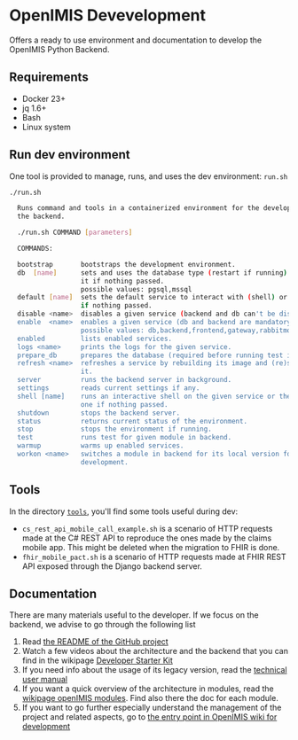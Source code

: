 # OpenIMIS Devevelopment

Offers a ready to use environment and documentation to develop the OpenIMIS
Python Backend.

## Requirements

* Docker 23+
* jq 1.6+
* Bash
* Linux system

## Run dev environment

One tool is provided to manage, runs, and uses the dev environment: `run.sh`

```bash
./run.sh                                                                                                                                                          

  Runs command and tools in a containerized environment for the development of
  the backend.

  ./run.sh COMMAND [parameters]

  COMMANDS:

  bootstrap       bootstraps the development environment.
  db  [name]      sets and uses the database type (restart if running) or gets
                  it if nothing passed.
                  possible values: pgsql,mssql
  default [name]  sets the default service to interact with (shell) or gets it
                  if nothing passed.
  disable <name>  disables a given service (backend and db can't be disabled).
  enable  <name>  enables a given service (db and backend are mandatory).
                  possible values: db,backend,frontend,gateway,rabbitmq,restapi,worker
  enabled         lists enabled services.
  logs <name>     prints the logs for the given service.
  prepare_db      prepares the database (required before running test in backend)
  refresh <name>  refreshes a service by rebuilding its image and (re)starting
                  it.
  server          runs the backend server in background.
  settings        reads current settings if any.
  shell [name]    runs an interactive shell on the given service or the default
                  one if nothing passed.
  shutdown        stops the backend server.
  status          returns current status of the environment.
  stop            stops the environment if running.
  test            runs test for given module in backend.
  warmup          warms up enabled services.
  workon <name>   switches a module in backend for its local version for
                  development.
```

## Tools

In the directory [`tools`](tools/), you'll find some tools useful during dev:

* `cs_rest_api_mobile_call_example.sh` is a scenario of HTTP requests made at
  the C# REST API to reproduce the ones made by the claims mobile app. This
  might be deleted when the migration to FHIR is done.
* `fhir_mobile_pact.sh` is a scenario of HTTP requests made at FHIR REST API
  exposed through the Django backend server.

## Documentation

There are many materials useful to the developer. If we focus on the backend,
we advise to go through the following list

1. Read [the README of the GitHub project](https://github.com/openimis/openimis-be_py#openimis-backend-reference-implementation--windows-docker)
2. Watch a few videos about the architecture and the backend that you can find in the wikipage [Developer Starter Kit](https://openimis.atlassian.net/wiki/spaces/OP/pages/1277493249/Developer+Starter+Kit)
3. If you need info about the usage of its legacy version, read the [technical user manual](https://docs.openimis.org/en/latest/)
4. If you want a quick overview of the architecture in modules, read the [wikipage openIMIS modules](https://openimis.atlassian.net/wiki/spaces/OP/pages/589561955/openIMIS+Modules). Find also there the doc for each module.
5. If you want to go further especially understand the management of the project and related aspects, go to [the entry point in OpenIMIS wiki for development](https://openimis.atlassian.net/wiki/spaces/OP/pages/215613450/openIMIS+Development)